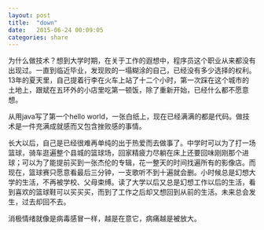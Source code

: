 ```yaml
---
layout: post
title:  "down"
date:   2015-06-24 00:09:05
categories: share
---
```


为什么做技术？想到大学时期，在关于工作的遐想中，程序员这个职业从来都没有出现过。一直到临近毕业，发现败的一塌糊涂的自己，已经没有多少选择的权利。13年的夏天里，自己提着行李在火车上站了十二个小时，第一次踩在这个城市的土地上，跟斌在五环外的小店里吃第一顿饭，除了重新开始，已经什么都不愿意想。

从用java写了第一个hello world，一张白纸上，现在已经满满的都是代码。做技术是一件充满成就感而又包含挫败感的事情。     

长大以后，自己是已经很难再单纯的出于热爱而去做事了。中学时可以为了打一场篮球，骑车逛遍整个县城的篮球场，回家精疲力尽躺在床上还要回味刚刚那个进球；可以为了能提前买到一张杰伦的专辑，花一整天的时间找遍所有的影像店。而现在，篮球赛只愿意看最后三分钟，一支歌听不到十遍就会删。小时候总是幻想大学的生活，不再被学校、父母束缚。读了大学以后又总是幻想工作以后的生活，看到喜欢的篮球鞋可以买买买，而到了工作之后却又想回到从前的生活。未来总会发生，过去却回不去。    

消极情绪就像是病毒感冒一样，越是在意它，病痛越是被放大。
